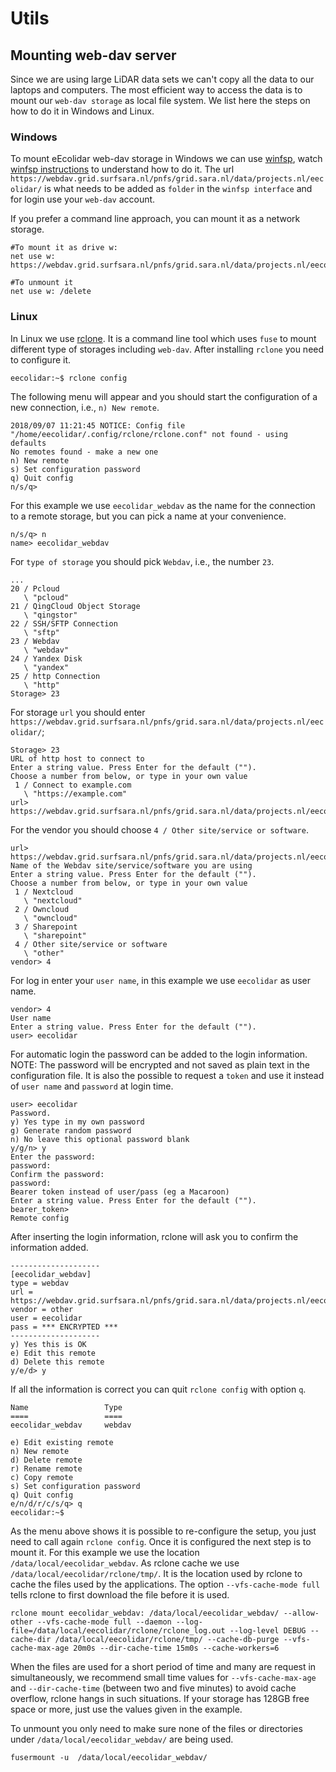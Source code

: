 # Utils

## Mounting web-dav server
Since we are using large LiDAR data sets we can't copy all the data to our laptops and computers. The most efficient way to access the data is to mount our `web-dav storage` as local file system. We list here the steps on how to do it in Windows and Linux.

### Windows
To mount eEcolidar web-dav storage in Windows we can use [winfsp](https://github.com/billziss-gh/winfsp), watch [winfsp instructions](https://github.com/billziss-gh/winfsp#winfsp---windows-file-system-proxy) to understand how to do it. The url `https://webdav.grid.surfsara.nl/pnfs/grid.sara.nl/data/projects.nl/eecolidar/` is what needs to be added as `folder` in the `winfsp interface` and for login use your `web-dav` account.

If you prefer a command line approach, you can mount it as a network storage.
```
#To mount it as drive w:
net use w: https://webdav.grid.surfsara.nl/pnfs/grid.sara.nl/data/projects.nl/eecolidar/

#To unmount it
net use w: /delete
```

### Linux

In Linux we use [rclone](https://rclone.org/install/). It is a command line tool which uses `fuse` to mount different type of storages including `web-dav`. After installing `rclone` you need to configure it.
```
eecolidar:~$ rclone config
```

The following menu will appear and you should start the configuration of a new connection, i.e., `n) New remote`.
```
2018/09/07 11:21:45 NOTICE: Config file "/home/eecolidar/.config/rclone/rclone.conf" not found - using defaults
No remotes found - make a new one
n) New remote
s) Set configuration password
q) Quit config
n/s/q>
```
For this example we use `eecolidar_webdav` as the name for the connection to a remote storage, but you can pick a name at your convenience.
```
n/s/q> n
name> eecolidar_webdav
```
For `type of storage` you should pick `Webdav`, i.e., the number `23`.
```
...
20 / Pcloud
   \ "pcloud"
21 / QingCloud Object Storage
   \ "qingstor"
22 / SSH/SFTP Connection
   \ "sftp"
23 / Webdav
   \ "webdav"
24 / Yandex Disk
   \ "yandex"
25 / http Connection
   \ "http"
Storage> 23
```
For storage `url` you should enter `https://webdav.grid.surfsara.nl/pnfs/grid.sara.nl/data/projects.nl/eecolidar/`;
```
Storage> 23
URL of http host to connect to
Enter a string value. Press Enter for the default ("").
Choose a number from below, or type in your own value
 1 / Connect to example.com
   \ "https://example.com"
url> https://webdav.grid.surfsara.nl/pnfs/grid.sara.nl/data/projects.nl/eecolidar/
```
For the vendor you should choose `4 / Other site/service or software`.
```
url> https://webdav.grid.surfsara.nl/pnfs/grid.sara.nl/data/projects.nl/eecolidar/
Name of the Webdav site/service/software you are using
Enter a string value. Press Enter for the default ("").
Choose a number from below, or type in your own value
 1 / Nextcloud
   \ "nextcloud"
 2 / Owncloud
   \ "owncloud"
 3 / Sharepoint
   \ "sharepoint"
 4 / Other site/service or software
   \ "other"
vendor> 4
```
For log in enter your `user name`, in this example we use `eecolidar` as user name.
```
vendor> 4
User name
Enter a string value. Press Enter for the default ("").
user> eecolidar
```
For automatic login the password can be added to the login information. NOTE: The password will be encrypted and not saved as plain text in the configuration file. It is also the possible to request a `token` and use it instead of `user name` and `password` at login time.
```
user> eecolidar
Password.
y) Yes type in my own password
g) Generate random password
n) No leave this optional password blank
y/g/n> y
Enter the password:
password:
Confirm the password:
password:
Bearer token instead of user/pass (eg a Macaroon)
Enter a string value. Press Enter for the default ("").
bearer_token>
Remote config
```

After inserting the login information, rclone will ask you to confirm the information added.
```
--------------------
[eecolidar_webdav]
type = webdav
url = https://webdav.grid.surfsara.nl/pnfs/grid.sara.nl/data/projects.nl/eecolidar/
vendor = other
user = eecolidar
pass = *** ENCRYPTED ***
--------------------
y) Yes this is OK
e) Edit this remote
d) Delete this remote
y/e/d> y
```

If all the information is correct you can quit `rclone config` with option `q`.
```
Name                 Type
====                 ====
eecolidar_webdav     webdav

e) Edit existing remote
n) New remote
d) Delete remote
r) Rename remote
c) Copy remote
s) Set configuration password
q) Quit config
e/n/d/r/c/s/q> q
eecolidar:~$
```

As the menu above shows it is possible to re-configure the setup, you just need to call again `rclone config`. Once it is configured the next step is to mount it. For this example we use the location `/data/local/eecolidar_webdav`. As rclone cache  we use `/data/local/eecolidar/rclone/tmp/`. It is the location used by rclone to cache the files used by the applications. The option `--vfs-cache-mode full` tells rclone to first download the file before it is used.
```
rclone mount eecolidar_webdav: /data/local/eecolidar_webdav/ --allow-other --vfs-cache-mode full --daemon --log-file=/data/local/eecolidar/rclone/rclone_log.out --log-level DEBUG --cache-dir /data/local/eecolidar/rclone/tmp/ --cache-db-purge --vfs-cache-max-age 20m0s --dir-cache-time 15m0s --cache-workers=6
```
When the files are used for a short period of time and many are request in simultaneously, we recommend small time values for `--vfs-cache-max-age` and `--dir-cache-time` (between two and five minutes) to avoid cache overflow, rclone hangs in such situations. If your storage has 128GB free space or more, just use the values given in the example.

To unmount you only need to make sure none of the files or directories under `/data/local/eecolidar_webdav/` are being used.
```
fusermount -u  /data/local/eecolidar_webdav/
```
